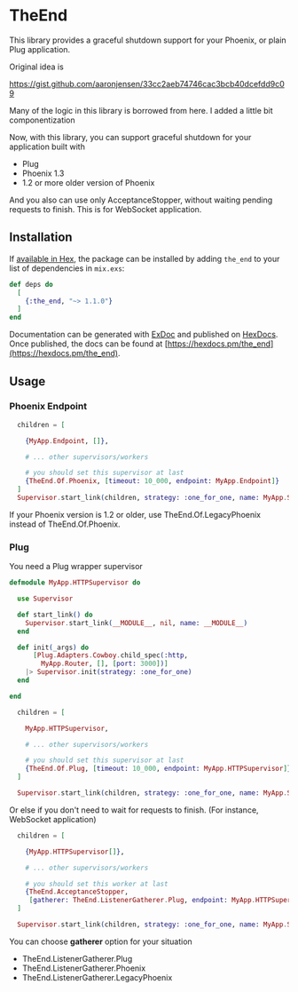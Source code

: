# TheEnd

This library provides a graceful shutdown support for your Phoenix, or plain Plug application.

Original idea is

https://gist.github.com/aaronjensen/33cc2aeb74746cac3bcb40dcefdd9c09

Many of the logic in this library is borrowed from here.
I added a little bit componentization

Now, with this library, you can support graceful shutdown for your application built with

- Plug
- Phoenix 1.3
- 1.2 or more older version of Phoenix

And you also can use only AcceptanceStopper, without waiting pending requests to finish.
This is for WebSocket application.

## Installation

If [available in Hex](https://hex.pm/docs/publish), the package can be installed
by adding `the_end` to your list of dependencies in `mix.exs`:

```elixir
def deps do
  [
    {:the_end, "~> 1.1.0"}
  ]
end
```

Documentation can be generated with [ExDoc](https://github.com/elixir-lang/ex_doc)
and published on [HexDocs](https://hexdocs.pm). Once published, the docs can
be found at [https://hexdocs.pm/the_end](https://hexdocs.pm/the_end).

## Usage

### Phoenix Endpoint

```elixir
  children = [

    {MyApp.Endpoint, []},

    # ... other supervisors/workers

    # you should set this supervisor at last
    {TheEnd.Of.Phoenix, [timeout: 10_000, endpoint: MyApp.Endpoint]}
  ]
  Supervisor.start_link(children, strategy: :one_for_one, name: MyApp.Supervisor)
```

If your Phoenix version is 1.2 or older, use TheEnd.Of.LegacyPhoenix instead of TheEnd.Of.Phoenix.

### Plug

You need a Plug wrapper supervisor

```elixir
defmodule MyApp.HTTPSupervisor do

  use Supervisor

  def start_link() do
    Supervisor.start_link(__MODULE__, nil, name: __MODULE__)
  end

  def init(_args) do
      [Plug.Adapters.Cowboy.child_spec(:http,
        MyApp.Router, [], [port: 3000])]
    |> Supervisor.init(strategy: :one_for_one)
  end

end
```

```elixir
  children = [

    MyApp.HTTPSupervisor,

    # ... other supervisors/workers

    # you should set this supervisor at last
    {TheEnd.Of.Plug, [timeout: 10_000, endpoint: MyApp.HTTPSupervisor]}
  ]

  Supervisor.start_link(children, strategy: :one_for_one, name: MyApp.Supervisor)
```

Or else if you don't need to wait for requests to finish.
(For instance, WebSocket application)

```elixir
  children = [

    {MyApp.HTTPSupervisor[]},

    # ... other supervisors/workers

    # you should set this worker at last
    {TheEnd.AcceptanceStopper,
     [gatherer: TheEnd.ListenerGatherer.Plug, endpoint: MyApp.HTTPSupervisor]}
  ]

  Supervisor.start_link(children, strategy: :one_for_one, name: MyApp.Supervisor)
```

You can choose **gatherer** option for your situation

- TheEnd.ListenerGatherer.Plug
- TheEnd.ListenerGatherer.Phoenix
- TheEnd.ListenerGatherer.LegacyPhoenix

